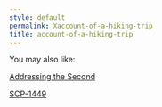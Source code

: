 ```yaml
---
style: default
permalink: Xaccount-of-a-hiking-trip
title: account-of-a-hiking-trip
---
```

You may also like:

[Addressing the Second](http://scp-wiki.net/addressing-the-second)

[SCP-1449](http://scp-wiki.net/scp-1449)
